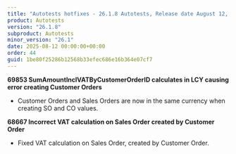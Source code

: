 ```yaml
---
title: "Autotests hotfixes - 26.1.8 Autotests, Release date August 12, 2025 - Hotfixes"
product: Autotests
version: "26.1.8"
subproduct: Autotests
minor_version: "26.1"
date: 2025-08-12 00:00:00+00:00
order: 44
guid: 1be80f25286b12568b33efec686e16b364e07cf7
---
```


<strong>69853 SumAmountInclVATByCustomerOrderID calculates in LCY causing error creating Customer Orders</strong>
<ul><li>Customer Orders and Sales Orders are now in the same currency when creating SO and CO values.</li></ul>
<strong>68667 Incorrect VAT calculation on Sales Order created by Customer Order</strong>
<ul><li>Fixed VAT calculation on Sales Order, created by Customer Order.</li></ul>
